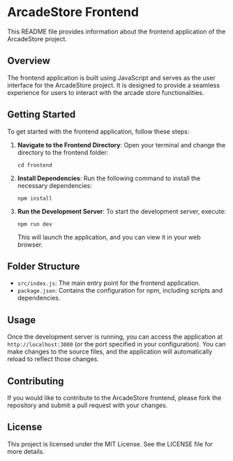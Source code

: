 # ArcadeStore Frontend

This README file provides information about the frontend application of the ArcadeStore project.

## Overview

The frontend application is built using JavaScript and serves as the user interface for the ArcadeStore project. It is designed to provide a seamless experience for users to interact with the arcade store functionalities.

## Getting Started

To get started with the frontend application, follow these steps:

1. **Navigate to the Frontend Directory**:
   Open your terminal and change the directory to the frontend folder:
   ```
   cd frontend
   ```

2. **Install Dependencies**:
   Run the following command to install the necessary dependencies:
   ```
   npm install
   ```

3. **Run the Development Server**:
   To start the development server, execute:
   ```
   npm run dev
   ```

   This will launch the application, and you can view it in your web browser.

## Folder Structure

- `src/index.js`: The main entry point for the frontend application.
- `package.json`: Contains the configuration for npm, including scripts and dependencies.

## Usage

Once the development server is running, you can access the application at `http://localhost:3000` (or the port specified in your configuration). You can make changes to the source files, and the application will automatically reload to reflect those changes.

## Contributing

If you would like to contribute to the ArcadeStore frontend, please fork the repository and submit a pull request with your changes.

## License

This project is licensed under the MIT License. See the LICENSE file for more details.
